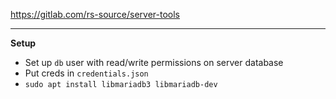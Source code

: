 https://gitlab.com/rs-source/server-tools
___

**Setup**
* Set up `db` user with read/write permissions on server database
* Put creds in `credentials.json`
* `sudo apt install libmariadb3 libmariadb-dev`
